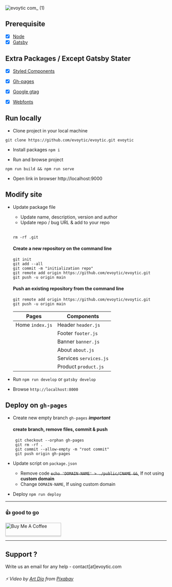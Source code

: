![evoytic com_ (1)](https://user-images.githubusercontent.com/7526910/119469396-077f5a80-bd67-11eb-83c8-c1c9941d5d5b.png)


## Prerequisite
- [x] [Node](https://nodejs.org/en/)
- [x] [Gatsby](https://www.gatsbyjs.com/)

## Extra Packages / Except Gatsby Stater
- [x] [Styled Components](https://styled-components.com/)
- [x] [Gh-pages](https://github.com/tschaub/gh-pages)
- [x] [Google gtag](https://www.gatsbyjs.com/plugins/gatsby-plugin-google-gtag/)
- [x] [Webfonts](https://www.gatsbyjs.com/plugins/gatsby-plugin-webfonts/)
 

## Run locally

- Clone project in your local machine
```
git clone https://github.com/evoytic/evoytic.git evoytic
```

- Install packages ```npm i```

- Run and browse project
```
npm run build && npm run serve
```
- Open link in browser http://localhost:9000

## Modify site
- Update package file
   * Update name, description, version and author
   * Update repo / bug URL & add to your repo

   <br/>

   ``` 
   rm -rf .git
   ```
   #### Create a new repository on the command line
   ```33
   git init
   git add --all
   git commit -m "initialization repo"
   git remote add origin https://github.com/evoytic/evoytic.git
   git push -u origin main
   ``` 
   
   #### Push an existing repository from the command line
   ``` 
   git remote add origin https://github.com/evoytic/evoytic.git
   git push -u origin main
   ```
   

   |Pages|Components|
   |-|-|
   |Home ```index.js```|Header ```header.js```|
   ||Footer ```footer.js```|
   ||Banner ```banner.js```|
   ||About ```about.js```|
   ||Services ```services.js```|
   ||Product ```product.js```|
   
- Run ```npm run develop``` or ```gatsby develop```

- Browse ```http://localhost:8000```

## Deploy on ```gh-pages```
- Create new empty branch ```gh-pages``` ***important***
 
   #### create branch, remove files, commit & push
   ```
    git checkout --orphan gh-pages
    git rm -rf .
    git commit --allow-empty -m "root commit"
    git push origin gh-pages
   ```
- Update script on ```package.json```

   * Remove code ~~```echo 'DOMAIN-NAME' > ./public/CNAME &&```~~, If not using **custom domain**
   * Change ```DOMAIN-NAME```, If using custom domain

- Deploy ```npm run deploy```

<hr/>

### :+1: good to go

<a href="https://www.buymeacoffee.com/saroz" target="_blank"><img src="https://www.buymeacoffee.com/assets/img/custom_images/orange_img.png" alt="Buy Me A Coffee" style="height: 41px !important;width: 174px !important;box-shadow: 0px 3px 2px 0px rgba(190, 190, 190, 0.5) !important;-webkit-box-shadow: 0px 3px 2px 0px rgba(190, 190, 190, 0.5) !important;" ></a>

<hr/>

## Support ?

Write us an email for any help - contact[at]evoytic.com


###### :zap: Video by <a href="https://pixabay.com/users/artdio2020-8194567/?utm_source=link-attribution&amp;utm_medium=referral&amp;utm_campaign=image&amp;utm_content=46962">Art Dio</a> from <a href="https://pixabay.com/?utm_source=link-attribution&amp;utm_medium=referral&amp;utm_campaign=image&amp;utm_content=46962">Pixabay</a>
